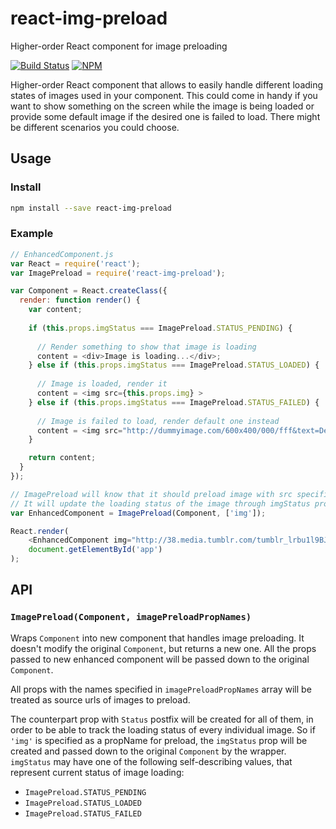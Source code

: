 # react-img-preload
Higher-order React component for image preloading

[![Build Status](https://travis-ci.org/wizardzloy/react-img-preload.svg?branch=master)](https://travis-ci.org/wizardzloy/react-img-preload)
[![NPM](https://nodei.co/npm/react-img-preload.png)](https://nodei.co/npm/react-img-preload/)

Higher-order React component that allows to easily handle different loading states of images used in your component.
This could come in handy if you want to show something on the screen while the image is being loaded
or provide some default image if the desired one is failed to load. There might be different scenarios you could choose.
 
## Usage

### Install 

```sh
npm install --save react-img-preload
```

### Example

```js
// EnhancedComponent.js
var React = require('react');
var ImagePreload = require('react-img-preload');

var Component = React.createClass({
  render: function render() {
    var content;
    
    if (this.props.imgStatus === ImagePreload.STATUS_PENDING) {
    
      // Render something to show that image is loading
      content = <div>Image is loading...</div>;
    } else if (this.props.imgStatus === ImagePreload.STATUS_LOADED) {
    
      // Image is loaded, render it
      content = <img src={this.props.img} >
    } else if (this.props.imgStatus === ImagePreload.STATUS_FAILED) {
    
      // Image is failed to load, render default one instead
      content = <img src="http://dummyimage.com/600x400/000/fff&text=Default+image">
    }

    return content;
  }
});

// ImagePreload will know that it should preload image with src specified via "img" prop.
// It will update the loading status of the image through imgStatus prop.
var EnhancedComponent = ImagePreload(Component, ['img']);

React.render(
    <EnhancedComponent img="http://38.media.tumblr.com/tumblr_lrbu1l9BJk1qgzxcao1_250.gif"/>,
    document.getElementById('app')
);
```

## API

### `ImagePreload(Component, imagePreloadPropNames)`
Wraps `Component` into new component that handles image preloading.
It doesn't modify the original `Component`, but returns a new one.
All the props passed to new enhanced component will be passed down to the original `Component`.

All props with the names specified in `imagePreloadPropNames` array will be treated as source urls of images to preload.

The counterpart prop with `Status` postfix will be created for all of them, in order to be able to track the loading status of every individual image. So if `'img'` is specified as a propName for preload, the `imgStatus` prop will be created and passed down to the original `Component` by the wrapper.  
`imgStatus` may have one of the following self-describing values, that represent current status of image loading:

- `ImagePreload.STATUS_PENDING`
- `ImagePreload.STATUS_LOADED`
- `ImagePreload.STATUS_FAILED`
